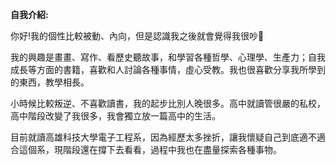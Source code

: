 **自我介紹:**

你好!我的個性比較被動、內向，但是認識我之後就會覺得我很吵🙂

我的興趣是畫畫、寫作、看歷史聽故事，和學習各種哲學、心理學、生產力；自我成長等方面的書籍，喜歡和人討論各種事情，虛心受教。我也很喜歡分享我所學到的東西，教學相長。

小時候比較叛逆、不喜歡讀書，我的起步比別人晚很多。高中就讀管很嚴的私校，高中階段改變了我很多，我會獨立放一篇高中的生活。

目前就讀高雄科技大學電子工程系，因為經歷太多挫折，讓我懷疑自己到底適不適合這個系，現階段還在撐下去看看，過程中我也在盡量探索各種事物。
